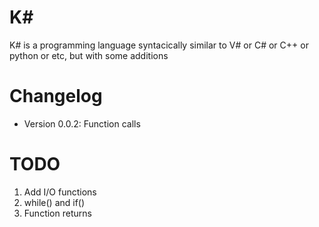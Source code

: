 # K#
K# is a programming language syntacically similar to V# or C# or C++ or python or etc, but with some additions
# Changelog
- Version 0.0.2: Function calls
# TODO
1. Add I/O functions
2. while() and if()
3. Function returns






